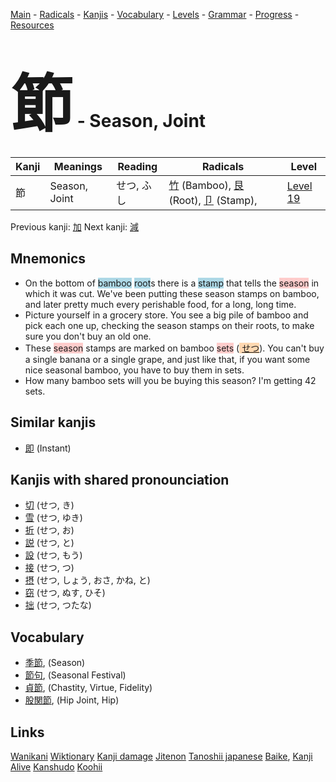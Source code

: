 <style> bigfont {font-size: 100px}</style>
[Main](../README.md) -
[Radicals](../radicals.md) -
[Kanjis](../kanjis.md) -
[Vocabulary](../vocabulary.md) -
[Levels](../levels.md) -
[Grammar](../grammar.md) - 
[Progress](../progress.md) -
[Resources](../resources.md)
# <bigfont> 節</bigfont> - Season, Joint 

| Kanji | Meanings | Reading | Radicals | Level |
| --- | --- | --- | --- | --- |
| 節 | Season, Joint | せつ, ふし | [竹](../radicals/竹.md) (Bamboo), [艮](../radicals/艮.md) (Root), [卩](../radicals/卩.md) (Stamp),  | [Level 19](../levels/wk_level19.md) |

Previous kanji: [加](加.md) Next kanji: [減](減.md) 

## Mnemonics
 * On the bottom of <span style="background-color:#ADD8E6"> bamboo</span> <span style="background-color:#ADD8E6"> root</span>s there is a <span style="background-color:#ADD8E6"> stamp</span> that tells the <span style="background-color:#ffcccb"> season</span> in which it was cut. We've been putting these season stamps on bamboo, and later pretty much every perishable food, for a long, long time.
* Picture yourself in a grocery store. You see a big pile of bamboo and pick each one up, checking the season stamps on their roots, to make sure you don't buy an old one.
* These <span style="background-color:#ffcccb"> season</span> stamps are marked on bamboo <span style="background-color:#ffcccb"> sets</span> (<span style="background-color:#fed8b1"> [せつ](https://jisho.org/search/せつ)</span>). You can't buy a single banana or a single grape, and just like that, if you want some nice seasonal bamboo, you have to buy them in sets.
* How many bamboo sets will you be buying this season? I'm getting 42 sets.


## Similar kanjis
 * [即](即.md) (Instant)



## Kanjis with shared pronounciation
 * [切](切.md) (せつ, き)
* [雪](雪.md) (せつ, ゆき)
* [折](折.md) (せつ, お)
* [説](説.md) (せつ, と)
* [設](設.md) (せつ, もう)
* [接](接.md) (せつ, つ)
* [摂](摂.md) (せつ, しょう, おさ, かね, と)
* [窃](窃.md) (せつ, ぬす, ひそ)
* [拙](拙.md) (せつ, つたな)



## Vocabulary
 * [季節](../vocabulary/節.md), (Season)
* [節句](../vocabulary/節.md), (Seasonal Festival)
* [貞節](../vocabulary/節.md), (Chastity, Virtue, Fidelity)
* [股関節](../vocabulary/節.md), (Hip Joint, Hip)




## Links 


[Wanikani](https://www.wanikani.com/kanji/節)
[Wiktionary](https://en.wiktionary.org/wiki/節)
[Kanji damage](http://www.kanjidamage.com/kanji/search?utf8=✓&q=節)
[Jitenon](https://jitenon.com/kanji/節)
[Tanoshii japanese](https://www.tanoshiijapanese.com/dictionary/kanji.cfm?k=節)
[Baike](https://baike.baidu.com/item/節),
[Kanji Alive](https://app.kanjialive.com/節)
[Kanshudo](https://www.kanshudo.com/searchmn?q=節)
[Koohii](https://kanji.koohii.com/study/kanji/節)

